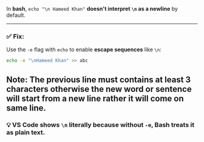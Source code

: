 In **bash**, `echo "\n Hameed Khan"` **doesn't interpret `\n` as a newline** by default.

---

### ✅ Fix:

Use the `-e` flag with `echo` to enable **escape sequences** like `\n`:

```bash
echo -e "\nHameed Khan" >> abc
```
**Note:** The previous line must contains at least 3 characters otherwise the new word or sentence will start from a new line rather it will come on same line.
---

### 💡 VS Code shows `\n` literally because without `-e`, Bash treats it as plain text.
